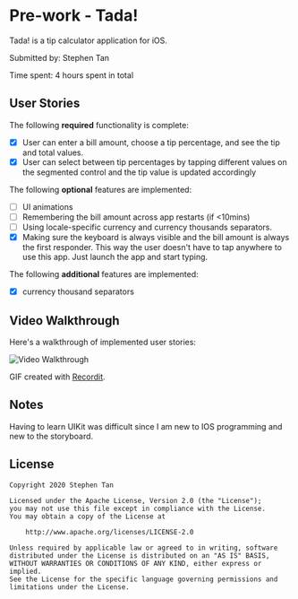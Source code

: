 # Pre-work - Tada!

Tada! is a tip calculator application for iOS.

Submitted by: Stephen Tan

Time spent: 4 hours spent in total

## User Stories

The following **required** functionality is complete:

* [x] User can enter a bill amount, choose a tip percentage, and see the tip and total values.
* [x] User can select between tip percentages by tapping different values on the segmented control and the tip value is updated accordingly

The following **optional** features are implemented:

* [ ] UI animations
* [ ] Remembering the bill amount across app restarts (if <10mins)
* [ ] Using locale-specific currency and currency thousands separators.
* [x] Making sure the keyboard is always visible and the bill amount is always the first responder. This way the user doesn't have to tap anywhere to use this app. Just launch the app and start typing.

The following **additional** features are implemented:

- [x] currency thousand separators

## Video Walkthrough

Here's a walkthrough of implemented user stories:

<img src='http://g.recordit.co/mHmotzPbwI.gif' title='Video Walkthrough' width='' alt='Video Walkthrough' />

GIF created with [Recordit](http://www.http://recordit.co).

## Notes

Having to learn UIKit was difficult since I am new to IOS programming and new to the storyboard.

## License

    Copyright 2020 Stephen Tan

    Licensed under the Apache License, Version 2.0 (the "License");
    you may not use this file except in compliance with the License.
    You may obtain a copy of the License at

        http://www.apache.org/licenses/LICENSE-2.0

    Unless required by applicable law or agreed to in writing, software
    distributed under the License is distributed on an "AS IS" BASIS,
    WITHOUT WARRANTIES OR CONDITIONS OF ANY KIND, either express or implied.
    See the License for the specific language governing permissions and
    limitations under the License.
